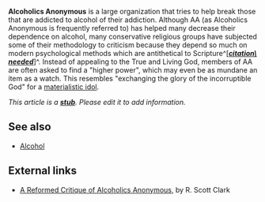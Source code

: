 **Alcoholics Anonymous** is a large organization that tries to help
break those that are addicted to alcohol of their addiction.
Although AA (as Alcoholics Anonymous is frequently referred to) has
helped many decrease their dependence on alcohol, many conservative
religious groups have subjected some of their methodology to
criticism because they depend so much on modern psychological
methods which are antithetical to
Scripture^[***[citation\ needed](http://www.theopedia.com/Theopedia:Writing_guide#Reference_your_work\ "Theopedia:Writing\ guide")***]^.
Instead of appealing to the True and Living God, members of AA are
often asked to find a "higher power", which may even be as mundane
an item as a watch. This resembles "exchanging the glory of the
incorruptible God" for a
[materialistic idol](Idolatry "Idolatry").

*This article is a **[stub](http://www.theopedia.com/Category:Theopedia_stubs "Category:Theopedia stubs")**. Please edit it to add information.*
## See also

-   [Alcohol](Alcohol "Alcohol")

## External links

-   [A Reformed Critique of Alcoholics Anonymous](http://public.csusm.edu/public/guests/rsclark/AA.html),
    by R. Scott Clark



